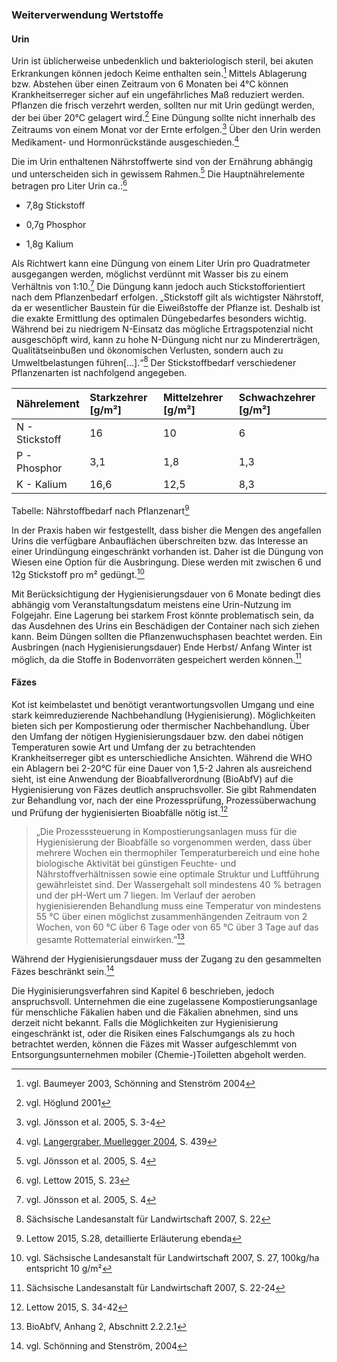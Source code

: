 ### Weiterverwendung Wertstoffe

#### Urin

Urin ist üblicherweise unbedenklich und bakteriologisch steril, bei akuten Erkrankungen können jedoch Keime enthalten sein.[^1] Mittels Ablagerung bzw. Abstehen über einen Zeitraum von 6 Monaten bei 4°C können Krankheitserreger sicher auf ein ungefährliches Maß reduziert werden. Pflanzen die frisch verzehrt werden, sollten nur mit Urin gedüngt werden, der bei über 20°C gelagert wird.[^2] Eine Düngung sollte nicht innerhalb des Zeitraums von einem Monat vor der Ernte erfolgen.[^3] Über den Urin werden Medikament- und Hormonrückstände ausgeschieden.[^4]

Die im Urin enthaltenen Nährstoffwerte sind von der Ernährung abhängig und unterscheiden sich in gewissem Rahmen.[^5] Die Hauptnährelemente betragen pro Liter Urin ca.:[^6]

* 7,8g Stickstoff

* 0,7g Phosphor

* 1,8g Kalium

Als Richtwert kann eine Düngung von einem Liter Urin pro Quadratmeter ausgegangen werden, möglichst verdünnt mit Wasser bis zu einem Verhältnis von 1:10.[^7] Die Düngung kann jedoch auch Stickstofforientiert nach dem Pflanzenbedarf erfolgen. „Stickstoff gilt als wichtigster Nährstoff, da er wesentlicher Baustein für die Eiweißstoffe der Pflanze ist. Deshalb ist die exakte Ermittlung des optimalen Düngebedarfes besonders wichtig. Während bei zu niedrigem N-Einsatz das mögliche Ertragspotenzial nicht ausgeschöpft wird, kann zu hohe N-Düngung nicht nur zu Mindererträgen, Qualitätseinbußen und ökonomischen Verlusten, sondern auch zu Umweltbelastungen führen\[…\].“[^8] Der Stickstoffbedarf verschiedener Pflanzenarten ist nachfolgend angegeben.

| Nährelement | Starkzehrer \[g/m²\] | Mittelzehrer \[g/m²\] | Schwachzehrer \[g/m²\] |
| :--- | :--- | :--- | :--- |
| N - Stickstoff | 16 | 10 | 6 |
| P - Phosphor | 3,1 | 1,8 | 1,3 |
| K - Kalium | 16,6 | 12,5 | 8,3 |

Tabelle: Nährstoffbedarf nach Pflanzenart[^9]

In der Praxis haben wir festgestellt, dass bisher die Mengen des angefallen Urins die verfügbare Anbauflächen überschreiten bzw. das Interesse an einer Urindüngung eingeschränkt vorhanden ist. Daher ist die Düngung von Wiesen eine Option für die Ausbringung. Diese werden mit zwischen 6 und 12g Stickstoff pro m² gedüngt.[^10]

Mit Berücksichtigung der Hygienisierungsdauer von 6 Monate bedingt dies abhängig vom Veranstaltungsdatum meistens eine Urin-Nutzung im Folgejahr. Eine Lagerung bei starkem Frost könnte problematisch sein, da das Ausdehnen des Urins ein Beschädigen der Container nach sich ziehen kann. Beim Düngen sollten die Pflanzenwuchsphasen beachtet werden. Ein Ausbringen \(nach Hygienisierungsdauer\) Ende Herbst/ Anfang Winter ist möglich, da die Stoffe in Bodenvorräten gespeichert werden können.[^11]

#### Fäzes

Kot ist keimbelastet und benötigt verantwortungsvollen Umgang und eine stark keimreduzierende Nachbehandlung \(Hygienisierung\). Möglichkeiten bieten sich per Kompostierung oder thermischer Nachbehandlung. Über den Umfang der nötigen Hygienisierungsdauer bzw. den dabei nötigen Temperaturen sowie Art und Umfang der zu betrachtenden Krankheitserreger gibt es unterschiedliche Ansichten. Während die WHO ein Ablagern bei 2-20°C für eine Dauer von 1,5-2 Jahren als ausreichend sieht, ist eine Anwendung der Bioabfallverordnung \(BioAbfV\) auf die Hygienisierung von Fäzes deutlich anspruchsvoller. Sie gibt Rahmendaten zur Behandlung vor, nach der eine Prozessprüfung, Prozessüberwachung und Prüfung der hygienisierten Bioabfälle nötig ist.[^12]

> „Die Prozesssteuerung in Kompostierungsanlagen muss für die Hygienisierung der Bioabfälle so vorgenommen werden, dass über mehrere Wochen ein thermophiler Temperaturbereich und eine hohe biologische Aktivität bei günstigen Feuchte- und Nährstoffverhältnissen sowie eine optimale Struktur und Luftführung gewährleistet sind. Der Wassergehalt soll mindestens 40 % betragen und der pH-Wert um 7 liegen. Im Verlauf der aeroben hygienisierenden Behandlung muss eine Temperatur von mindestens 55 °C über einen möglichst zusammenhängenden Zeitraum von 2 Wochen, von 60 °C über 6 Tage oder von 65 °C über 3 Tage auf das gesamte Rottematerial einwirken.”[^13]

Während der Hygienisierungsdauer muss der Zugang zu den gesammelten Fäzes beschränkt sein.[^14]

Die Hyginisierungsverfahren sind Kapitel 6 beschrieben, jedoch anspruchsvoll. Unternehmen die eine zugelassene Kompostierungsanlage für menschliche Fäkalien haben und die Fäkalien abnehmen, sind uns derzeit nicht bekannt. Falls die Möglichkeiten zur Hygienisierung eingeschränkt ist, oder die Risiken eines Falschumgangs als zu hoch betrachtet werden, können die Fäzes mit Wasser aufgeschlemmt von Entsorgungsunternehmen mobiler \(Chemie-\)Toiletten abgeholt werden.

[^1]: vgl. Baumeyer 2003, Schönning and Stenström 2004

[^2]: vgl. Höglund 2001

[^3]: vgl. Jönsson et al. 2005, S. 3-4

[^4]: vgl. [Langergraber, Muellegger 2004](http://citeseerx.ist.psu.edu/viewdoc/download?doi=10.1.1.476.8593&rep=rep1&type=pdf), S. 439

[^5]: vgl. Jönsson et al. 2005, S. 4

[^6]: vgl. Lettow 2015, S. 23

[^7]:  vgl. Jönsson et al. 2005, S. 4

[^8]: Sächsische Landesanstalt für Landwirtschaft 2007, S. 22

[^9]: Lettow 2015, S.28, detaillierte Erläuterung ebenda

[^10]: vgl. Sächsische Landesanstalt für Landwirtschaft 2007, S. 27, 100kg/ha entspricht 10 g/m²

[^11]: Sächsische Landesanstalt für Landwirtschaft 2007, S. 22-24

[^12]: Lettow 2015, S. 34-42

[^13]: BioAbfV, Anhang 2, Abschnitt 2.2.2.1

[^14]: vgl. Schönning and Stenström, 2004

